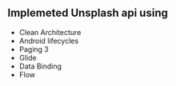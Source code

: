 ## Implemeted Unsplash api using

- Clean Architecture
- Android lifecycles
- Paging 3
- Glide
- Data Binding
- Flow
